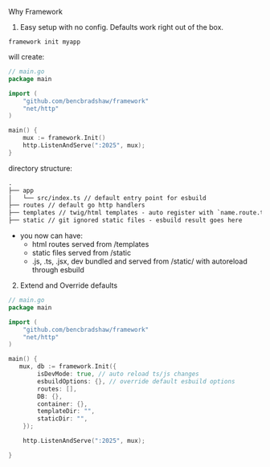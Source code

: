 Why Framework

1. Easy setup with no config. Defaults work right out of the box.

```shell
framework init myapp
```

will create:

```go
// main.go
package main

import (
    "github.com/bencbradshaw/framework"
    "net/http"
)

main() {
    mux := framework.Init()
	http.ListenAndServe(":2025", mux);
}
```

directory structure:

```txt
.
├── app
│   └── src/index.ts // default entry point for esbuild
├── routes // default go http handlers
├── templates // twig/html templates - auto register with `name.route.twig`
├── static // git ignored static files - esbuild result goes here
```

- you now can have:
  - html routes served from /templates
  - static files served from /static
  - .js, .ts, .jsx, dev bundled and served from /static/ with autoreload through esbuild

2. Extend and Override defaults

```go
// main.go
package main

import (
    "github.com/bencbradshaw/framework"
    "net/http"
)

main() {
   mux, db := framework.Init({
        isDevMode: true, // auto reload ts/js changes
        esbuildOptions: {}, // override default esbuild options
        routes: [],
        DB: {},
        container: {},
        templateDir: "",
        staticDir: "",
    });

    http.ListenAndServe(":2025", mux);

}
```
